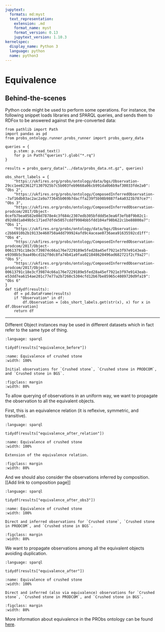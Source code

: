 ```yaml
---
jupytext:
  formats: md:myst
  text_representation:
    extension: .md
    format_name: myst
    format_version: 0.13
    jupytext_version: 1.10.3
kernelspec:
  display_name: Python 3
  language: python
  name: python3
---
```


# Equivalence

## Behind-the-scenes

Python code might be used to perform some operations.
For instance, the following snippet loads libraries and SPARQL queries, and sends them to RDFox to be answered against the pre-converted data:

```{code-cell} ipython3
from pathlib import Path
import pandas as pd
from probs_ontology.runner.probs_runner import probs_query_data

queries = {
    p.stem: p.read_text()
    for p in Path("queries").glob("*.rq")
}

results = probs_query_data("../data/probs_data.nt.gz", queries)
```

```{code-cell} ipython3
obs_short_labels = {
    "https://ukfires.org/probs/ontology/data/bgs/Observation-29cc1ee823612f1307925b7c5b003feb9668a06cb991da0b6b9af30033fde2a0": "Obs 2",
    "https://ukfires.org/probs/ontology/ComposedInferredObservation--7af16db03ac2ac2a9a773645b069b7dacffa239f5b98b9887fa4a0323b787ce7": "Obs 3",
    "https://ukfires.org/probs/ontology/ComposedInferredObservation-prodcom/2017/Object-0cefb7bea0582e08d7878e4c3f684c2307edb305bfddd5e3ea6f3efb8f9b02c1-d92d8d1a049b5c171ed7dfde5057cddf9984bb5fdd104af98b622c1be88800a7": "Obs 1",
    "https://ukfires.org/probs/ontology/data/bgs/Observation-c2bb6910b2b19133e460750a4dd799924afd9c4aceae0736aea91635592cd1ff": "Obs 4",
    "https://ukfires.org/probs/ontology/ComposedInferredObservation-prodcom/2017/Object-00613791c18e3cf39874c66a176e7229189e5fed28a45ef7921e3f97e9143eab-e9398b5c9aa49bcd1b2f0dc8fa74b41a9faa021848620496ad682721f2cf9a27": "Obs 5",
    "https://ukfires.org/probs/ontology/ComposedInferredObservation-prodcom/2017/Object-00613791c18e3cf39874c66a176e7229189e5fed28a45ef7921e3f97e9143eab-e53dd7ea6154ae201c77e77a2b7260c5304cfd12b67be85965c4089720d9fa19": "Obs 6"
}
def tidydf(results):
    df = pd.DataFrame(results)
    if "Observation" in df:
        df.Observation = [obs_short_labels.get(str(x), x) for x in df.Observation]
    return df
```

---

Different Object instances may be used in different datasets which in fact refer to the same type of thing.

```{literalinclude} queries/equivalence_before.rq
:language: sparql
```

```{code-cell} ipython3
tidydf(results["equivalence_before"])
```

```{figure} figures/EquivalenceBefore.svg
:name: Equivalence of crushed stone
:width: 100%

Initial observations for `Crushed stone`, `Crushed stone in PRODCOM`, and `Crushed stone in BGS`.
```

```{figure} figures/CE-Legend_vertical.svg
:figclass: margin
:width: 80%
```

To allow querying of observations in an uniform way, we want to propagate the observation to all the equivalent objects.

First, this is an equivalence relation (it is reflexive, symmetric, and transitive).

```{literalinclude} queries/equivalence_after_relation.rq
:language: sparql
```

```{code-cell} ipython3
tidydf(results["equivalence_after_relation"])
```

```{figure} figures/EquivalenceAfter_relation.svg
:name: Equivalence of crushed stone
:width: 100%

Extension of the equivalence relation.
```

```{figure} figures/CE-Legend_vertical.svg
:figclass: margin
:width: 80%
```

And we should also consider the observations inferred by composition.
[[Add link to composition page]]

```{literalinclude} queries/equivalence_after_obs3.rq
:language: sparql
```

```{code-cell} ipython3
tidydf(results["equivalence_after_obs3"])
```

```{figure} figures/EquivalenceAfter_Obs_3.svg
:name: Equivalence of crushed stone
:width: 100%

Direct and inferred observations for `Crushed stone`, `Crushed stone in PRODCOM`, and `Crushed stone in BGS`.
```

```{figure} figures/CE-Legend_vertical.svg
:figclass: margin
:width: 80%
```

We want to propagate observations among all the equivalent objects avoiding duplication.

```{literalinclude} queries/equivalence_after.rq
:language: sparql
```

```{code-cell} ipython3
tidydf(results["equivalence_after"])
```

```{figure} figures/EquivalenceAfter.svg
:name: Equivalence of crushed stone
:width: 100%

Direct and inferred (also via equivalence) observations for `Crushed stone`, `Crushed stone in PRODCOM`, and `Crushed stone in BGS`.
```

```{figure} figures/CE-Legend_vertical.svg
:figclass: margin
:width: 80%
```

More information about equivalence in the PRObs ontology can be found [here](https://ukfires.github.io/probs-ontology).
